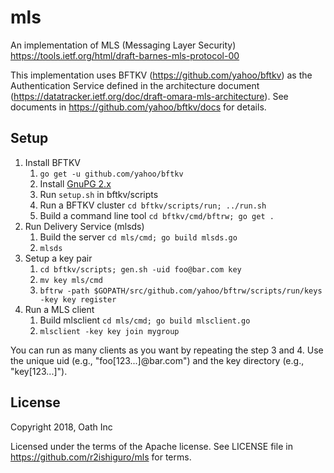 # mls
An implementation of MLS (Messaging Layer Security) https://tools.ietf.org/html/draft-barnes-mls-protocol-00

This implementation uses BFTKV (https://github.com/yahoo/bftkv) as the Authentication Service defined in the architecture document (https://datatracker.ietf.org/doc/draft-omara-mls-architecture). See documents in https://github.com/yahoo/bftkv/docs for details.

## Setup
1. Install BFTKV
	1. `go get -u github.com/yahoo/bftkv`
	1. Install [GnuPG 2.x](https://www.gnupg.org/download/index.en.html)
	1. Run `setup.sh` in bftkv/scripts
	1. Run a BFTKV cluster `cd bftkv/scripts/run; ../run.sh`
	1. Build a command line tool `cd bftkv/cmd/bftrw; go get .`
1. Run Delivery Service (mlsds)
	1. Build the server `cd mls/cmd; go build mlsds.go`
	1. `mlsds`
1. Setup a key pair
	1. `cd bftkv/scripts; gen.sh -uid foo@bar.com key`
	1. `mv key mls/cmd`
	1. `bftrw -path $GOPATH/src/github.com/yahoo/bftrw/scripts/run/keys -key key register`
1. Run a MLS client
	1. Build mlsclient `cd mls/cmd; go build mlsclient.go`
	1. `mlsclient -key key join mygroup`

You can run as many clients as you want by repeating the step 3 and 4. Use the unique uid (e.g., "foo[123...]@bar.com") and the key directory (e.g., "key[123...]").

## License
Copyright 2018, Oath Inc

Licensed under the terms of the Apache license. See LICENSE file in https://github.com/r2ishiguro/mls for terms.
